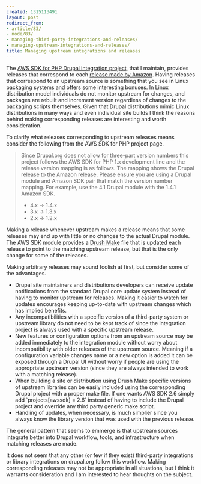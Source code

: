```yaml
---
created: 1315113491
layout: post
redirect_from:
- article/83/
- node/83/
- managing-third-party-integrations-and-releases/
- managing-upstream-integrations-and-releases/
title: Managing upstream integrations and releases
---
```

The <a href="http://drupal.org/project/awssdk">AWS SDK for PHP Drupal integration project</a>, that I maintain, provides releases that correspond to each <a href="https://github.com/amazonwebservices/aws-sdk-for-php">release made by Amazon</a>. Having releases that correspond to an upstream source is something that you see in Linux packaging systems and offers some interesting bonuses. In Linux distribution model individuals do not monitor upstream for changes, and packages are rebuilt and increment version regardless of changes to the packaging scripts themselves. Given that Drupal distributions mimic Linux distributions in many ways and even individual site builds I think the reasons behind making corresponding releases are interesting and worth consideration.

To clarify what releases corresponding to upstream releases means consider the following from the AWS SDK for PHP project page.
<blockquote>
Since Drupal.org does not allow for three-part version numbers this project follows the AWS SDK for PHP 1.x development line and the release version mapping is as follows. The mapping shows the Drupal release to the Amazon release. Please ensure you are using a Drupal module and Amazon SDK pair that match the version number mapping. For example, use the 4.1 Drupal module with the 1.4.1 Amazon SDK.

<ul>
<li>4.x -> 1.4.x</li>
<li>3.x -> 1.3.x</li>
<li>2.x -> 1.2.x</li>
</ul>
</blockquote>

Making a release whenever upstream makes a release means that some releases may end up with little or no changes to the actual Drupal module. The AWS SDK module provides a <a href="http://drupal.org/project/drush_make">Drush Make</a> file that is updated each release to point to the matching upstream release, but that is the only change for some of the releases.

Making arbitrary releases may sound foolish at first, but consider some of the advantages.
<ul>
<li>Drupal site maintainers and distributions developers can receive update notifications from the standard Drupal core update system instead of having to monitor upstream for releases. Making it easier to watch for updates encourages keeping up-to-date with upstream changes which has implied benefits.</li>
<li>Any incompatibilities with a specific version of a third-party system or upstream library do not need to be kept track of since the integration project is always used with a specific upstream release.</li>
<li>New features or configuration options from an upstream source may be added immediately to the integration module without worry about incompatibility with older releases of the upstream source. Meaning if a configuration variable changes name or a new option is added it can be exposed through a Drupal UI without worry if people are using the appropriate upstream version (since they are always intended to work with a matching release).</li>
<li>When building a site or distribution using Drush Make specific versions of upstream libraries can be easily included using the corresponding Drupal project with a proper make file. If one wants AWS SDK 2.6 simply add `projects[awssdk] = 2.6` instead of having to include the Drupal project and override any third party generic make script.</li>
<li>Handling of updates, when necessary, is much simplier since you always know the library version that was used with the previous release.</li>
</ul>

The general pattern that seems to emmerge is that upstream sources integrate better into Drupal workflow, tools, and infrastructure when matching releases are made.

It does not seem that any other (or few if they exist) third-party integrations or library integrations on drupal.org follow this workflow. Making corresponding releases may not be appropriate in all situations, but I think it warrants consideration and I am interested to hear thoughts on the subject.
